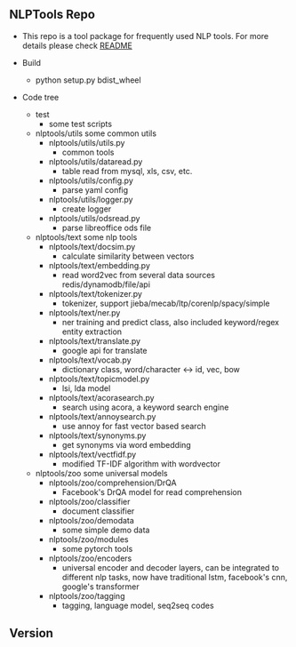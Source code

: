 ## NLPTools Repo
* This repo is a tool package for frequently used NLP tools. For more details please check [README](http://127.0.0.1/index.html)

* Build
    - python setup.py bdist_wheel

* Code tree
    - test
        - some test scripts
    - nlptools/utils
        some common utils
        - nlptools/utils/utils.py
            - common tools
        - nlptools/utils/dataread.py
            - table read from mysql, xls, csv, etc.
        - nlptools/utils/config.py
            - parse yaml config
        - nlptools/utils/logger.py
            - create logger
        - nlptools/utils/odsread.py
            - parse libreoffice ods file
    - nlptools/text
        some nlp tools
         -  nlptools/text/docsim.py
            * calculate similarity between vectors
         -  nlptools/text/embedding.py
            * read word2vec from several data sources redis/dynamodb/file/api
         -  nlptools/text/tokenizer.py
            * tokenizer, support jieba/mecab/ltp/corenlp/spacy/simple
         -  nlptools/text/ner.py
            * ner training and predict class, also included keyword/regex entity extraction 
         -  nlptools/text/translate.py
            * google api for translate
         -  nlptools/text/vocab.py
            * dictionary class, word/character <-> id, vec, bow 
         -  nlptools/text/topicmodel.py
            * lsi, lda model
         -  nlptools/text/acorasearch.py
            * search using acora, a keyword search engine
         -  nlptools/text/annoysearch.py
            * use annoy for fast vector based search
         -  nlptools/text/synonyms.py
            * get synonyms via word embedding
         -  nlptools/text/vectfidf.py
            * modified TF-IDF algorithm with wordvector
    - nlptools/zoo
        some universal models
         -  nlptools/zoo/comprehension/DrQA
            * Facebook's DrQA model for read comprehension
         -  nlptools/zoo/classifier
            * document classifier
         -  nlptools/zoo/demodata
            * some simple demo data
         -  nlptools/zoo/modules
            * some pytorch tools
         -  nlptools/zoo/encoders
            * universal encoder and decoder layers, can be integrated to different nlp tasks, now have traditional lstm, facebook's cnn, google's transformer 
         -  nlptools/zoo/tagging
            * tagging, language model, seq2seq codes

## Version


